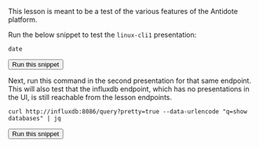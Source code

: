 This lesson is meant to be a test of the various features of the Antidote platform.

Run the below snippet to test the `linux-cli1` presentation:

```
date
```
<button type="button" class="btn btn-primary btn-sm" onclick="runSnippetInTab('linux-cli1', this)">Run this snippet</button>

Next, run this command in the second presentation for that same endpoint. This will also test that the influxdb endpoint, which has no presentations in the UI,
is still reachable from the lesson endpoints.

```
curl http://influxdb:8086/query?pretty=true --data-urlencode "q=show databases" | jq
```
<button type="button" class="btn btn-primary btn-sm" onclick="runSnippetInTab('linux-cli2', this)">Run this snippet</button>


